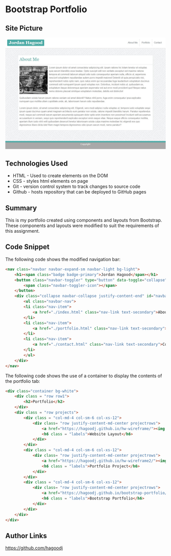 # Bootstrap Portfolio

## Site Picture
![Site](./bootstrap-portfolio.JPG)

## Technologies Used 
- HTML - Used to create elements on the DOM
- CSS - styles html elements on page 
- Git - version control system to track changes to source code
- Github - hosts repository that can be deployed to GitHub pages

## Summary
This is my portfolio created using components and layouts from Bootstrap. These components and layouts were modified to suit the requirements of this assignment.

## Code Snippet
The following code shows the modified navigation bar: 
```html
<nav class="navbar navbar-expand-sm navbar-light bg-light">
    <h1><span class="badge badge-primary">Jordan Hagood</span></h1>
    <button class="navbar-toggler" type="button" data-toggle="collapse" data-target="#navbarNav" aria-controls="navbarNav" aria-expanded="false" aria-label="Toggle navigation">
        <span class="navbar-toggler-icon"></span>
    </button>
    <div class="collapse navbar-collapse justify-content-end" id="navbarNav">
        <ul class="navbar-nav">
        <li class="nav-item">
            <a href="./index.html" class="nav-link text-secondary">About Me</a>
        </li>
        <li class="nav-item">
            <a href="./portfolio.html" class="nav-link text-secondary">Portfolio</a>
        </li>
        <li class="nav-item">
            <a href="./contact.html" class="nav-link text-secondary">Contact</a>
        </li>
        </ul>
    </div>
</nav>
```
The following code shows the use of a container to display the contents of the portfolio tab:
```html
<div class="container bg-white">
    <div class = "row row1">
        <h2>Portfolio</h2> 
    </div>
    <div class = "row projects">
        <div class = "col-md-4 col-sm-6 col-xs-12">
            <div class= "row justify-content-md-center projectrows">
                <a href="https://hagoodj.github.io/hw-wireframe/"><img src="./wireframe.JPG" width="200" height="200" title="Website" alt="Website Layout Project"></a>
                <h6 class = "labels">Website Layout</h6>
            </div>
        </div>
        <div class = "col-md-4 col-sm-6 col-xs-12">
            <div class= "row justify-content-md-center projectrows">
                <a href="https://hagoodj.github.io/hw-wireframe2/"><img src="./bioplaceholder.jpg" width="200" height="200" title="About Me" alt="Portfolio Project"></a>
                <h6 class = "labels">Portfolio Project</h6>
            </div>                
        </div>
        <div class = "col-md-4 col-sm-6 col-xs-12">
            <div class= "row justify-content-md-center projectrows">
                <a href="https://hagoodj.github.io/bootstrap-portfolio/"><img src="./bootstrap-portfolio.JPG" width="200" height="200" title="Website" alt="Bootstrap Portfolio Project"></a>
                <h6 class = "labels">Bootstrap Portfolio</h6>
            </div>
        </div>    
    </div>        
</div>                       
```
## Author Links
https://github.com/hagoodj